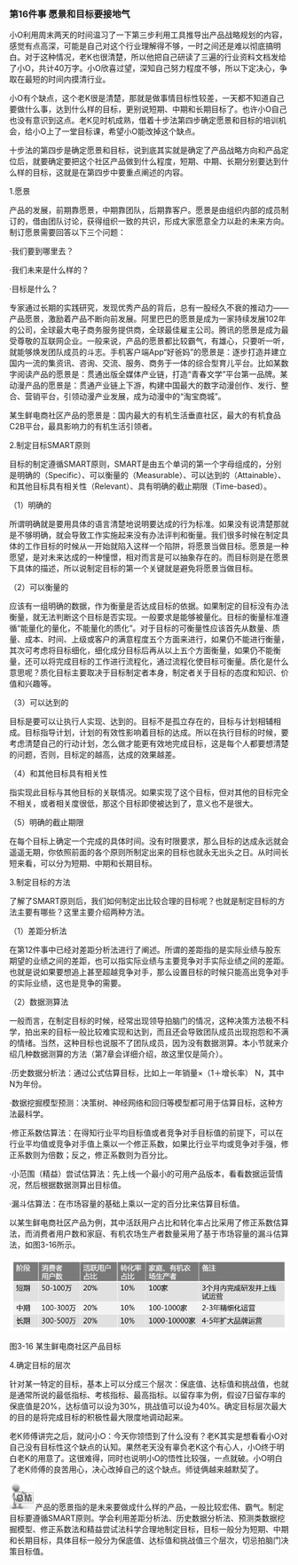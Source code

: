 ### 第16件事 愿景和目标要接地气

小O利用周末两天的时间温习了一下第三步利用工具推导出产品战略规划的内容，感觉有点高深，可能是自己对这个行业理解得不够，一时之间还是难以彻底搞明白。对于这种情况，老K也很清楚，所以他把自己研读了三遍的行业资料文档发给了小O，共计40万字。小O欣喜过望，深知自己努力程度不够，所以下定决心，争取在最短的时间内摸清行业。

小O有个缺点，这个老K很是清楚，那就是做事情目标性较差，一天都不知道自己要做什么事，达到什么样的目标，更别说短期、中期和长期目标了。也许小O自己也没有意识到这点。老K见时机成熟，借着十步法第四步确定愿景和目标的培训机会，给小O上了一堂目标课，希望小O能改掉这个缺点。

十步法的第四步是确定愿景和目标，说到底其实就是确定了产品战略方向和产品定位后，就要确定要把这个社区产品做到什么程度，短期、中期、长期分别要达到什么样的目标，这就是在第四步中要重点阐述的内容。

1.愿景

产品的发展，前期靠愿景，中期靠团队，后期靠客户。愿景是由组织内部的成员制订的，借由团队讨论，获得组织一致的共识，形成大家愿意全力以赴的未来方向。制订愿景需要回答以下三个问题：

·我们要到哪里去？

·我们未来是什么样的？

·目标是什么？

专家通过长期的实践研究，发现优秀产品的背后，总有一股经久不衰的推动力——产品愿景，激励着产品不断向前发展。阿里巴巴的愿景是成为一家持续发展102年的公司，全球最大电子商务服务提供商，全球最佳雇主公司。腾讯的愿景是成为最受尊敬的互联网企业。一般来说，产品的愿景都比较霸气，有雄心，只要听一听，就能够焕发团队成员的斗志。手机客户端App“好爸妈”的愿景是：逐步打造并建立国内一流的集资讯、咨询、交流、服务、商务于一体的综合型育儿平台。比如某数字阅读产品的愿景是：贯通出版全媒体产业链，打造“青春文学”平台第一品牌。某动漫产品的愿景是：贯通产业链上下游，构建中国最大的数字动漫创作、发行、整合、营销平台，引领动漫产业发展，成为动漫中的“淘宝商城”。

某生鲜电商社区产品的愿景是：国内最大的有机生活垂直社区，最大的有机食品C2B平台，最具影响力的有机生活引领者。

2.制定目标SMART原则

目标的制定遵循SMART原则，SMART是由五个单词的第一个字母组成的，分别是明确的（Specific）、可以衡量的（Measurable）、可以达到的（Attainable）、和其他目标具有相关性（Relevant）、具有明确的截止期限（Time-based）。

（1）明确的

所谓明确就是要用具体的语言清楚地说明要达成的行为标准。如果没有说清楚那就是不够明确，就会导致工作实施起来没有办法评判和衡量。我们很多时候在制定具体的工作目标的时候从一开始就陷入这样一个陷阱，将愿景当做目标。愿景是一种愿望，是对未来达成的一种憧憬，相对而言是可以抽象存在的。而目标则是在愿景下具体的描述，所以说制定目标的第一个关键就是避免将愿景当做目标。

（2）可以衡量的

应该有一组明确的数据，作为衡量是否达成目标的依据。如果制定的目标没有办法衡量，就无法判断这个目标是否实现。一般要求是能够被量化。目标的衡量标准遵循“能量化的量化，不能量化的质化”。对于目标的可衡量性应该首先从数量、质量、成本、时间、上级或客户的满意程度五个方面来进行，如果仍不能进行衡量，其次可考虑将目标细化，细化成分目标后再从以上五个方面衡量，如果仍不能衡量，还可以将完成目标的工作进行流程化，通过流程化使目标可衡量。质化是什么意思呢？质化目标主要取决于目标制定者本身，制定者关于目标的态度和知识、价值和兴趣等。

（3）可以达到的

目标是要可以让执行人实现、达到的。目标不是孤立存在的，目标与计划相辅相成。目标指导计划，计划的有效性影响着目标的达成。所以在执行目标的时候，要考虑清楚自己的行动计划，怎么做才能更有效地完成目标，这是每个人都要想清楚的问题，否则，目标定的越高，达成的效果越差。

（4）和其他目标具有相关性

指实现此目标与其他目标的关联情况。如果实现了这个目标，但对其他的目标完全不相关，或者相关度很低，那这个目标即使被达到了，意义也不是很大。

（5）明确的截止期限

在每个目标上确定一个完成的具体时间。没有时限要求，那么目标的达成永远就会遥遥无期，你依照前面的各个原则所制定出来的目标也就永无出头之日。从时间长短来看，可以分为短期、中期和长期目标。

3.制定目标的方法

了解了SMART原则后，我们如何制定出比较合理的目标呢？也就是制定目标的方法主要有哪些？这里主要介绍两种方法。

（1）差距分析法

在第12件事中已经对差距分析法进行了阐述。所谓的差距指的是实际业绩与股东期望的业绩之间的差距，也可以指实际业绩与主要竞争对手实际业绩之间的差距。也就是说如果要想追上甚至超越竞争对手，那么设置目标的时候只能高出竞争对手的实际业绩，这也是竞争的需要。

（2）数据测算法

一般而言，在制定目标的时候，经常出现领导拍脑门的情况，这种决策方法极不科学，拍出来的目标一般比较难实现和达到，而且还会导致团队成员出现抱怨和不满的情绪。当然，这种目标也说服不了团队成员，因为没有数据测算。本小节就来介绍几种数据测算的方法（第7章会详细介绍，故这里仅是简介）。

·历史数据分析法：通过公式估算目标，比如上一年销量×（1＋增长率） N，其中N为年份。

·数据挖掘模型预测：决策树、神经网络和回归等模型都可用于估算目标，这种方法最科学。

·修正系数估算法：在得知行业平均目标值或者竞争对手目标值的前提下，可以在行业平均值或竞争对手值上乘以一个修正系数，如果比行业平均或竞争对手强，修正系数则为倍数；反之，修正系数则为百分比。

·小范围（精益）尝试估算法：先上线一个最小的可用产品版本，看看数据运营情况，然后根据数据测算出目标值。

·漏斗估算法：在市场容量的基础上乘以一定的百分比来估算目标值。

以某生鲜电商社区产品为例，其中活跃用户占比和转化率占比采用了修正系数估算法，而消费者用户数和家庭、有机农场生产者数量采用了基于市场容量的漏斗估算法，如图3-16所示。

![](images/image01584.jpeg)

图3-16 某生鲜电商社区产品目标

4.确定目标的层次

针对某一特定的目标，基本上可以分成三个层次：保底值、达标值和挑战值，也就是通常所说的最低指标、考核指标、最高指标。以留存率为例，假设7日留存率的保底值是20%，达标值可以设为30%，挑战值可以设为40%。确定目标层次最大的目的是将完成目标的积极性最大限度地调动起来。

老K师傅讲完之后，就问小O：今天你领悟到了什么没有？老K其实是想看看小O对自己没有目标性这个缺点的认知。果然老天没有辜负老K这个有心人，小O终于明白老K的用意了。这很难得，同时也说明小O的悟性比较强，一点就破。小O明白了老K师傅的良苦用心，决心改掉自己的这个缺点。师徒俩越来越默契了。

![](images/image01585.jpeg)产品的愿景指的是未来要做成什么样的产品，一般比较宏伟、霸气。制定目标要遵循SMART原则。学会利用差距分析法、历史数据分析法、预测类数据挖掘模型、修正系数法和精益尝试法科学合理地制定目标，目标一般分为短期、中期和长期目标，具体目标一般分为保底值、达标值和挑战值三个层次，切忌拍脑门决策目标值。
